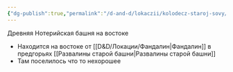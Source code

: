 ```yaml
---
{"dg-publish":true,"permalink":"/d-and-d/lokaczii/kolodecz-staroj-sovy/","created":"2024-02-19T19:15:28.610+03:00","updated":"2023-12-26T14:49:30.422+03:00"}
---
```



Древняя Нотерийская башня на востоке 
* Находится на востоке от [[D&D/Локации/Фандалин\|Фандалин]] в предгорьях [[Развалины старой башни\|Развалины старой башни]]
* Там поселилось что то нехорошее
